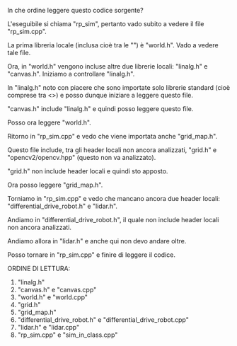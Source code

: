 In che ordine leggere questo codice sorgente?

L'eseguibile si chiama "rp_sim", pertanto vado subito a vedere il file 
"rp_sim.cpp".

La prima libreria locale (inclusa cioè tra le "") è "world.h". Vado a vedere tale
file.

Ora, in "world.h" vengono incluse altre due librerie locali: "linalg.h" e "canvas.h".
Iniziamo a controllare "linalg.h".

In "linalg.h" noto con piacere che sono importate solo librerie standard (cioè comprese
tra <>) e posso dunque iniziare a leggere questo file.

"canvas.h" include "linalg.h" e quindi posso leggere questo file.

Posso ora leggere "world.h".

Ritorno in "rp_sim.cpp" e vedo che viene importata anche "grid_map.h".

Questo file include, tra gli header locali non ancora analizzati, "grid.h" e 
"opencv2/opencv.hpp" (questo non va analizzato).

"grid.h" non include header locali e quindi sto apposto.

Ora posso leggere "grid_map.h".

Torniamo in "rp_sim.cpp" e vedo che mancano ancora due header locali:
"differential_drive_robot.h" e "lidar.h".

Andiamo in "differential_drive_robot.h", il quale non include header locali non ancora analizzati.

Andiamo allora in "lidar.h" e anche qui non devo andare oltre.

Posso tornare in "rp_sim.cpp" e finire di leggere il codice.


ORDINE DI LETTURA:
1) "linalg.h"
2) "canvas.h" e "canvas.cpp"
3) "world.h" e "world.cpp"
4) "grid.h"
5) "grid_map.h"
6) "differential_drive_robot.h" e "differential_drive_robot.cpp"
7) "lidar.h" e "lidar.cpp"
8) "rp_sim.cpp" e "sim_in_class.cpp"